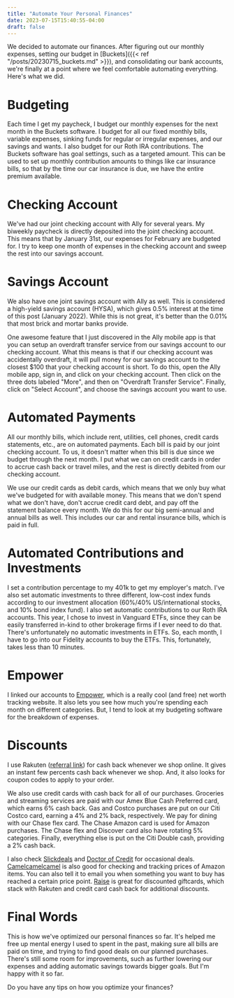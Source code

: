 ```yaml
---
title: "Automate Your Personal Finances"
date: 2023-07-15T15:40:55-04:00
draft: false
---
```


We decided to automate our finances. After figuring out our monthly expenses, setting our budget in [Buckets]({{< ref "/posts/20230715_buckets.md" >}}), and consolidating our bank accounts, we're finally at a point where we feel comfortable automating everything. Here's what we did.

# Budgeting
Each time I get my paycheck, I budget our monthly expenses for the next month in the Buckets software. I budget for all our fixed monthly bills, variable expenses, sinking funds for regular or irregular expenses, and our savings and wants. I also budget for our Roth IRA contributions. The Buckets software has goal settings, such as a targeted amount. This can be used to set up monthly contribution amounts to things like car insurance bills, so that by the time our car insurance is due, we have the entire premium available. 

# Checking Account
We've had our joint checking account with Ally for several years. My biweekly paycheck is directly deposited into the joint checking account. This means that by January 31st, our expenses for February are budgeted for. I try to keep one month of expenses in the checking account and sweep the rest into our savings account. 

# Savings Account
We also have one joint savings account with Ally as well. This is considered a high-yield savings account (HYSA), which gives 0.5% interest at the time of this post (January 2022). While this is not great, it's better than the 0.01% that most brick and mortar banks provide. 

One awesome feature that I just discovered in the Ally mobile app is that you can setup an overdraft transfer service from our savings account to our checking account. What this means is that if our checking account was accidentally overdraft, it will pull money for our savings account to the closest $100 that your checking account is short. To do this, open the Ally mobile app, sign in, and click on your checking account. Then click on the three dots labeled "More", and then on "Overdraft Transfer Service". Finally, click on "Select Account", and choose the savings account you want to use. 

# Automated Payments
All our monthly bills, which include rent, utilities, cell phones, credit cards statements, etc., are on automated payments. Each bill is paid by our joint checking account. To us, it doesn't matter when this bill is due since we budget through the next month. I put what we can on credit cards in order to accrue cash back or travel miles, and the rest is directly debited from our checking account. 

We use our credit cards as debit cards, which means that we only buy what we've budgeted for with available money. This means that we don't spend what we don't have, don't accrue credit card debt, and pay off the statement balance every month. 
We do this for our big semi-annual and annual bills as well. This includes our car and rental insurance bills, which is paid in full. 

# Automated Contributions and Investments
I set a contribution percentage to my 401k to get my employer's match. I've also set automatic investments to three different, low-cost index funds according to our investment allocation (60%/40% US/international stocks, and 10% bond index fund). 
I also set automatic contributions to our Roth IRA accounts. This year, I chose to invest in Vanguard ETFs, since they can be easily transferred in-kind to other brokerage firms if I ever need to do that. There's unfortunately no automatic investments in ETFs. So, each month, I have to go into our Fidelity accounts to buy the ETFs. This, fortunately, takes less than 10 minutes.

# Empower
I linked our accounts to [Empower](https://www.empower.com), which is a really cool (and free) net worth tracking website. It also lets you see how much you're spending each month on different categories. But, I tend to look at my budgeting software for the breakdown of expenses. 

# Discounts
I use Rakuten ([referral link](www.rakuten.com/r/ANGELA16238)) for cash back whenever we shop online. It gives an instant few percents cash back whenever we shop. And, it also looks for coupon codes to apply to your order. 

We also use credit cards with cash back for all of our purchases. Groceries and streaming services are paid with our Amex Blue Cash Preferred card, which earns 6% cash back. Gas and Costco purchases are put on our Citi Costco card, earning a 4% and 2% back, respectively. We pay for dining with our Chase flex card. The Chase Amazon card is used for Amazon purchases. The Chase flex and Discover card also have rotating 5% categories. Finally, everything else is put on the Citi Double cash, providing a 2% cash back. 

I also check [Slickdeals](http://slickdeals.net/) and [Doctor of Credit](http://doctorofcredit.com/) for occasional deals. [Camelcamelcamel](http://camelcamelcamel.com/) is also good for checking and tracking prices of Amazon items. You can also tell it to email you when something you want to buy has reached a certain price point. [Raise](http://raise.com/) is great for discounted giftcards, which stack with Rakuten and credit card cash back for additional discounts. 

# Final Words
This is how we've optimized our personal finances so far. It's helped me free up mental energy I used to spent in the past, making sure all bills are paid on time, and trying to find good deals on our planned purchases. There's still some room for improvements, such as further lowering our expenses and adding automatic savings towards bigger goals. But I'm happy with it so far. 

Do you have any tips on how you optimize your finances?

